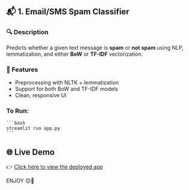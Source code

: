 ## 📬 1. Email/SMS Spam Classifier

### 🔍 Description
Predicts whether a given text message is **spam** or **not spam** using NLP, lemmatization, and either **BoW** or **TF-IDF** vectorization.

### 🧠 Features
- Preprocessing with NLTK + lemmatization
- Support for both BoW and TF-IDF models
- Clean, responsive UI

### To Run:
    ```bash
    streamlit run app.py
    ```

## 🌐 Live Demo

👉 [Click here to view the deployed app]()

ENJOY 😊🎉
